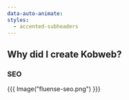```yaml
---
data-auto-animate:
styles:
  - accented-subheaders
---
```


## Why did I create Kobweb?

### SEO

{{{ Image("fluense-seo.png") }}}
